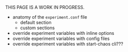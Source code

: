THIS PAGE IS A WORK IN PROGRESS.

* anatomy of the `experiment.conf` file
    - default section
    - custom sections
* override experiment variables with inline options
* override experiment variables with config files
* override experiment variables with start-chaos cli???
